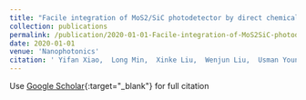 ```yaml
---
title: "Facile integration of MoS2/SiC photodetector by direct chemical vapor deposition"
collection: publications
permalink: /publication/2020-01-01-Facile-integration-of-MoS2SiC-photodetector-by-direct-chemical-vapor-deposition
date: 2020-01-01
venue: 'Nanophotonics'
citation: ' Yifan Xiao,  Long Min,  Xinke Liu,  Wenjun Liu,  Usman Younis,  Tonghua Peng,  Xuanwu Kang,  Xiaohan Wu,  Shijin Ding,  David Zhang, &quot;Facile integration of MoS2/SiC photodetector by direct chemical vapor deposition.&quot; Nanophotonics, 2020.'
---
```

Use [Google Scholar](https://scholar.google.com/scholar?q=Facile+integration+of+MoS2/SiC+photodetector+by+direct+chemical+vapor+deposition){:target="_blank"} for full citation